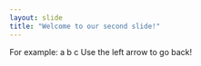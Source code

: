 ```yaml
---
layout: slide
title: "Welcome to our second slide!"
---
```

For example: a b c
Use the left arrow to go back!
